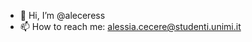 - 👋 Hi, I’m @aleceress
- 📫 How to reach me: alessia.cecere@studenti.unimi.it

<!---
aleceress/aleceress is a ✨ special ✨ repository because its `README.md` (this file) appears on your GitHub profile.
You can click the Preview link to take a look at your changes.
--->
